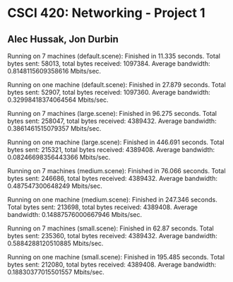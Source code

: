 # CSCI 420: Networking - Project 1
## Alec Hussak, Jon Durbin

Running on 7 machines (default.scene):
Finished in 11.335 seconds.
Total bytes sent: 58013, total bytes received: 1097384.
Average bandwidth: 0.8148115609358616 Mbits/sec.

Running on one machine (default.scene):
Finished in 27.879 seconds.
Total bytes sent: 52907, total bytes received: 1097360.
Average bandwidth: 0.32998418374064564 Mbits/sec.

Running on 7 machines (large.scene):
Finished in 96.275 seconds.
Total bytes sent: 258047, total bytes received: 4389432.
Average bandwidth: 0.3861461515079357 Mbits/sec.

Running on one machine (large.scene):
Finished in 446.691 seconds.
Total bytes sent: 215321, total bytes received: 4389408.
Average bandwidth: 0.08246698356443366 Mbits/sec.

Running on 7 machines (medium.scene):
Finished in 76.066 seconds.
Total bytes sent: 246686, total bytes received: 4389432.
Average bandwidth: 0.487547300648249 Mbits/sec.

Running on one machine (medium.scene):
Finished in 247.346 seconds.
Total bytes sent: 213698, total bytes received: 4389408.
Average bandwidth: 0.14887576000667946 Mbits/sec.

Running on 7 machines (small.scene):
Finished in 62.87 seconds.
Total bytes sent: 235360, total bytes received: 4389432.
Average bandwidth: 0.5884288120510885 Mbits/sec.

Running on one machine (small.scene):
Finished in 195.485 seconds.
Total bytes sent: 212080, total bytes received: 4389408.
Average bandwidth: 0.18830377015501557 Mbits/sec.